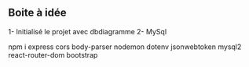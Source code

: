 ## Boite à idée

1- Initialisé le projet avec dbdiagramme
2- MySql

npm i   express
        cors
        body-parser
        nodemon
        dotenv
        jsonwebtoken
        mysql2
        react-router-dom
        bootstrap

